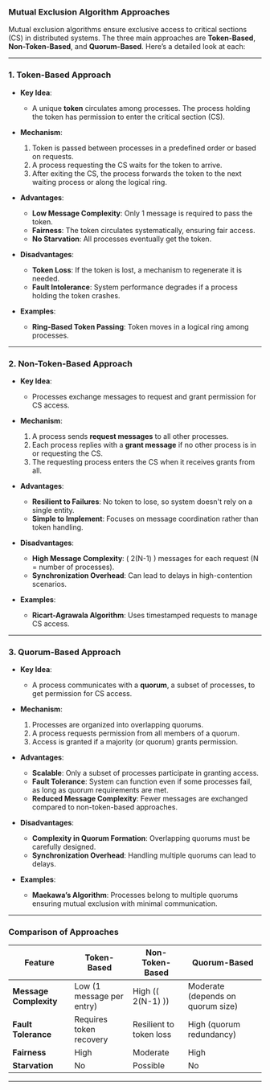### **Mutual Exclusion Algorithm Approaches**

Mutual exclusion algorithms ensure exclusive access to critical sections (CS) in distributed systems. The three main approaches are **Token-Based**, **Non-Token-Based**, and **Quorum-Based**. Here’s a detailed look at each:

---

### **1. Token-Based Approach**
- **Key Idea**:
   - A unique **token** circulates among processes. The process holding the token has permission to enter the critical section (CS).
- **Mechanism**:
   1. Token is passed between processes in a predefined order or based on requests.
   2. A process requesting the CS waits for the token to arrive.
   3. After exiting the CS, the process forwards the token to the next waiting process or along the logical ring.

- **Advantages**:
   - **Low Message Complexity**: Only 1 message is required to pass the token.
   - **Fairness**: The token circulates systematically, ensuring fair access.
   - **No Starvation**: All processes eventually get the token.

- **Disadvantages**:
   - **Token Loss**: If the token is lost, a mechanism to regenerate it is needed.
   - **Fault Intolerance**: System performance degrades if a process holding the token crashes.

- **Examples**:
   - **Ring-Based Token Passing**: Token moves in a logical ring among processes.

---

### **2. Non-Token-Based Approach**
- **Key Idea**:
   - Processes exchange messages to request and grant permission for CS access.
- **Mechanism**:
   1. A process sends **request messages** to all other processes.
   2. Each process replies with a **grant message** if no other process is in or requesting the CS.
   3. The requesting process enters the CS when it receives grants from all.

- **Advantages**:
   - **Resilient to Failures**: No token to lose, so system doesn't rely on a single entity.
   - **Simple to Implement**: Focuses on message coordination rather than token handling.

- **Disadvantages**:
   - **High Message Complexity**: \( 2(N-1) \) messages for each request (N = number of processes).
   - **Synchronization Overhead**: Can lead to delays in high-contention scenarios.

- **Examples**:
   - **Ricart-Agrawala Algorithm**: Uses timestamped requests to manage CS access.

---

### **3. Quorum-Based Approach**
- **Key Idea**:
   - A process communicates with a **quorum**, a subset of processes, to get permission for CS access.
- **Mechanism**:
   1. Processes are organized into overlapping quorums.
   2. A process requests permission from all members of a quorum.
   3. Access is granted if a majority (or quorum) grants permission.

- **Advantages**:
   - **Scalable**: Only a subset of processes participate in granting access.
   - **Fault Tolerance**: System can function even if some processes fail, as long as quorum requirements are met.
   - **Reduced Message Complexity**: Fewer messages are exchanged compared to non-token-based approaches.

- **Disadvantages**:
   - **Complexity in Quorum Formation**: Overlapping quorums must be carefully designed.
   - **Synchronization Overhead**: Handling multiple quorums can lead to delays.

- **Examples**:
   - **Maekawa’s Algorithm**: Processes belong to multiple quorums ensuring mutual exclusion with minimal communication.

---

### **Comparison of Approaches**

| **Feature**            | **Token-Based**          | **Non-Token-Based**       | **Quorum-Based**        |
|-------------------------|--------------------------|---------------------------|--------------------------|
| **Message Complexity**  | Low (1 message per entry)| High (\( 2(N-1) \))       | Moderate (depends on quorum size) |
| **Fault Tolerance**     | Requires token recovery  | Resilient to token loss   | High (quorum redundancy) |
| **Fairness**            | High                    | Moderate                  | High                    |
| **Starvation**          | No                      | Possible                  | No                      |

---
